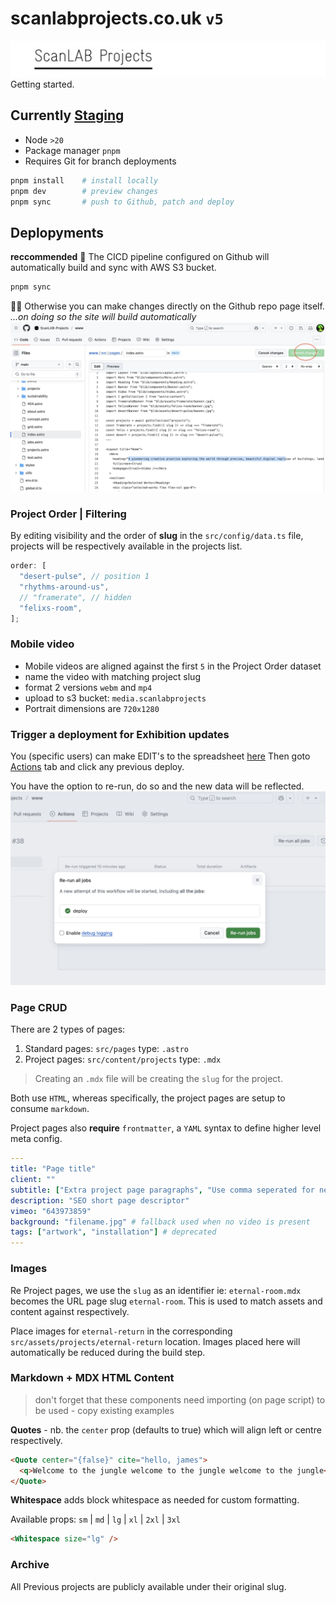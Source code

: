 # scanlabprojects.co.uk `v5`

![](src/assets/readme/scanlabprojects.png)
Getting started.

## Currently [Staging](http://cicd-staging-scanlab-www.s3-website.eu-west-2.amazonaws.com)

- Node `>20`
- Package manager `pnpm`
- Requires Git for branch deployments

```bash
pnpm install    # install locally
pnpm dev        # preview changes
pnpm sync       # push to Github, patch and deploy
```

## Deplopyments

**reccommended**
🚀 The CICD pipeline configured on Github will automatically build and sync with AWS S3 bucket.

```bash
pnpm sync
```

🧑‍💻 Otherwise you can make changes directly on the Github repo page itself.
_...on doing so the site will build automatically_
![](src/assets/readme/changes.jpg)

### Project Order | Filtering

By editing visibility and the order of **slug** in the `src/config/data.ts` file, projects will be respectively available in the projects list.

```js
order: [
  "desert-pulse", // position 1
  "rhythms-around-us",
  // "framerate", // hidden
  "felixs-room",
];
```

### Mobile video

- Mobile videos are aligned against the first `5` in the Project Order dataset
- name the video with matching project slug
- format 2 versions `webm` and `mp4`
- upload to s3 bucket: `media.scanlabprojects`
- Portrait dimensions are `720x1280`

### Trigger a deployment for Exhibition updates

You (specific users) can make EDIT's to the spreadsheet [here](https://docs.google.com/spreadsheets/d/1iJ8XBJGkpWw33kltxKcuTd5X9-txEhHpy4Ldi9RVgdo)
Then goto [Actions](https://github.com/ScanLAB-Projects/www/actions) tab and click any previous deploy.

You have the option to re-run, do so and the new data will be reflected.
![](src/assets/readme/actions.jpg)

### Page CRUD

There are 2 types of pages:

1. Standard pages: `src/pages` type: `.astro`
2. Project pages: `src/content/projects` type: `.mdx`

> Creating an `.mdx` file will be creating the `slug` for the project.

Both use `HTML`, whereas specifically, the project pages are setup to consume `markdown`.

Project pages also **require** `frontmatter`, a `YAML` syntax to define higher level meta config.

```yaml
---
title: "Page title"
client: ""
subtitle: ["Extra project page paragraphs", "Use comma seperated for new lines"]
description: "SEO short page descriptor"
vimeo: "643973859"
background: "filename.jpg" # fallback used when no video is present
tags: ["artwork", "installation"] # deprecated
---
```

### Images

Re Project pages, we use the `slug` as an identifier ie: `eternal-room.mdx` becomes the URL page slug `eternal-room`.
This is used to match assets and content against respectively.

Place images for `eternal-return` in the corresponding `src/assets/projects/eternal-return` location.
Images placed here will automatically be reduced during the build step.

### Markdown + MDX HTML Content

> don't forget that these components need importing (on page script) to be used - copy existing examples

**Quotes** - nb. the `center` prop (defaults to true) which will align left or centre respectively.

```html
<Quote center="{false}" cite="hello, james">
  <q>Welcome to the jungle welcome to the jungle welcome to the jungle</q>
</Quote>
```

**Whitespace** adds block whitespace as needed for custom formatting.

Available props: `sm` | `md` | `lg` | `xl` | `2xl` | `3xl`

```html
<Whitespace size="lg" />
```

### Archive

All Previous projects are publicly available under their original slug.
